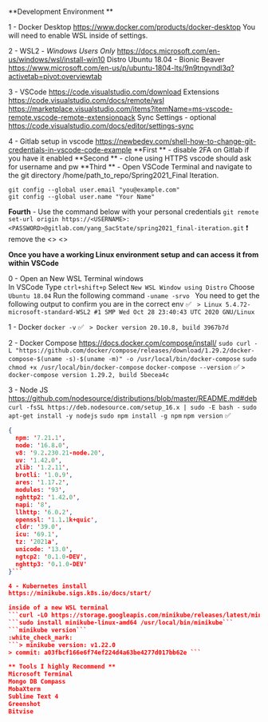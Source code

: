 **Development Environment **

1 - Docker Desktop
https://www.docker.com/products/docker-desktop
You will need to enable WSL inside of settings.

2 - WSL2 - *Windows Users Only*
https://docs.microsoft.com/en-us/windows/wsl/install-win10
Distro Ubuntu 18.04 - Bionic Beaver
https://www.microsoft.com/en-us/p/ubuntu-1804-lts/9n9tngvndl3q?activetab=pivot:overviewtab

3 - VSCode
https://code.visualstudio.com/download
Extensions
https://code.visualstudio.com/docs/remote/wsl
https://marketplace.visualstudio.com/items?itemName=ms-vscode-remote.vscode-remote-extensionpack
Sync Settings - optional 
https://code.visualstudio.com/docs/editor/settings-sync

4 - Gitlab setup in vscode
https://newbedev.com/shell-how-to-change-git-credentials-in-vscode-code-example
**First ** - disable 2FA on Gitlab if you have it enabled 
**Second ** -  clone using HTTPS vscode should ask for username and pw
**Third  ** - Open VSCode Terminal and navigate to the git directory /home/path_to_repo/Spring2021_Final Iteration. 
```
git config --global user.email "you@example.com"
git config --global user.name "Your Name"
```
**Fourth** - Use the command below with your personal credentials
```git remote set-url origin https://<USERNAME>:<PASSWORD>@gitlab.com/yang_SacState/spring2021_final-iteration.git```
:exclamation: remove the <> <>

**Once you have a working Linux environment setup and can access it from within VSCode**

0 - Open an New WSL Terminal windows  
In VSCode Type
```ctrl+shift+p```
Select
```New WSL Window using Distro```
Choose 
```Ubuntu 18.04```
Run the following command 
```-uname -srvo ```
You need to get the following output to confirm you are in the correct env 
:white_check_mark: 
``` > Linux 5.4.72-microsoft-standard-WSL2 #1 SMP Wed Oct 28 23:40:43 UTC 2020 GNU/Linux``` 

1 - Docker 
```docker -v```
:white_check_mark: 
``` > Docker version 20.10.8, build 3967b7d``` 

2 - Docker Compose
https://docs.docker.com/compose/install/
```sudo curl -L "https://github.com/docker/compose/releases/download/1.29.2/docker-compose-$(uname -s)-$(uname -m)" -o /usr/local/bin/docker-compose```
```sudo chmod +x /usr/local/bin/docker-compose```
```docker-compose --version```
:white_check_mark:
```> docker-compose version 1.29.2, build 5becea4c ```  

3 - Node JS 
https://github.com/nodesource/distributions/blob/master/README.md#deb
```curl -fsSL https://deb.nodesource.com/setup_16.x | sudo -E bash -```
```sudo apt-get install -y nodejs```
```sudo npm install -g npm```
```npm version```
:white_check_mark:
```json
{
  npm: '7.21.1',
  node: '16.8.0',
  v8: '9.2.230.21-node.20',
  uv: '1.42.0',
  zlib: '1.2.11',
  brotli: '1.0.9',
  ares: '1.17.2',
  modules: '93',
  nghttp2: '1.42.0',
  napi: '8',
  llhttp: '6.0.2',
  openssl: '1.1.1k+quic',
  cldr: '39.0',
  icu: '69.1',
  tz: '2021a',
  unicode: '13.0',
  ngtcp2: '0.1.0-DEV',
  nghttp3: '0.1.0-DEV'
}```

4 - Kubernetes install 
https://minikube.sigs.k8s.io/docs/start/

inside of a new WSL terminal 
```curl -LO https://storage.googleapis.com/minikube/releases/latest/minikube-linux-amd64```
```sudo install minikube-linux-amd64 /usr/local/bin/minikube```
```minikube version```
:white_check_mark:
```> minikube version: v1.22.0
> commit: a03fbcf166e6f74ef224d4a63be4277d017bb62e ``` 

** Tools I highly Recommend **
Microsoft Terminal 
Mongo DB Compass
MobaXterm
Sublime Text 4
Greenshot
Bitvise